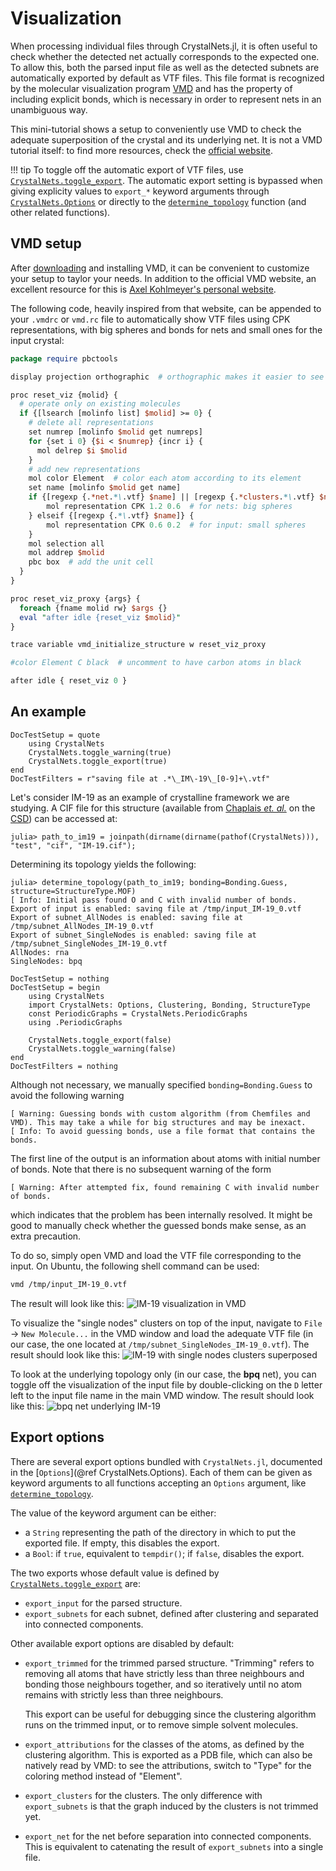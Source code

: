 # Visualization

When processing individual files through CrystalNets.jl, it is often useful to check
whether the detected net actually corresponds to the expected one. To allow this, both
the parsed input file as well as the detected subnets are automatically exported by default
as VTF files. This file format is recognized by the molecular visualization program
[VMD](https://www.ks.uiuc.edu/Research/vmd/) and has the property of including explicit
bonds, which is necessary in order to represent nets in an unambiguous way.

This mini-tutorial shows a setup to conveniently use VMD to check the adequate
superposition of the crystal and its underlying net. It is not a VMD tutorial itself: to
find more resources, check the [official website](https://www.ks.uiuc.edu/Research/vmd/).

!!! tip
    To toggle off the automatic export of VTF files, use [`CrystalNets.toggle_export`](@ref).
    The automatic export setting is bypassed when giving explicity values to `export_*`
    keyword arguments through [`CrystalNets.Options`](@ref) or directly to the
    [`determine_topology`](@ref) function (and other related functions).

## VMD setup

After [downloading](https://www.ks.uiuc.edu/Development/Download/download.cgi?PackageName=VMD)
and installing VMD, it can be convenient to customize your setup to taylor your needs.
In addition to the official VMD website, an excellent resource for this is
[Axel Kohlmeyer's personal website](https://sites.google.com/site/akohlmey/random-hacks/vmd-init-script).

The following code, heavily inspired from that website, can be appended to your `.vmdrc` or
`vmd.rc` file to automatically show VTF files using CPK representations, with big spheres
and bonds for nets and small ones for the input crystal:

```perl
package require pbctools

display projection orthographic  # orthographic makes it easier to see the symmetries

proc reset_viz {molid} {
  # operate only on existing molecules
  if {[lsearch [molinfo list] $molid] >= 0} {
    # delete all representations
    set numrep [molinfo $molid get numreps]
    for {set i 0} {$i < $numrep} {incr i} {
      mol delrep $i $molid
    }
    # add new representations
    mol color Element  # color each atom according to its element
    set name [molinfo $molid get name]
    if {[regexp {.*net.*\.vtf} $name] || [regexp {.*clusters.*\.vtf} $name]} {
        mol representation CPK 1.2 0.6  # for nets: big spheres
    } elseif {[regexp {.*\.vtf} $name]} {
        mol representation CPK 0.6 0.2  # for input: small spheres
    }
    mol selection all
    mol addrep $molid
    pbc box  # add the unit cell
  }
}

proc reset_viz_proxy {args} {
  foreach {fname molid rw} $args {}
  eval "after idle {reset_viz $molid}"
}

trace variable vmd_initialize_structure w reset_viz_proxy

#color Element C black  # uncomment to have carbon atoms in black

after idle { reset_viz 0 }
```

## An example

```@meta
DocTestSetup = quote
    using CrystalNets
    CrystalNets.toggle_warning(true)
    CrystalNets.toggle_export(true)
end
DocTestFilters = r"saving file at .*\_IM\-19\_[0-9]+\.vtf"
```

Let's consider IM-19 as an example of crystalline framework we are studying. A CIF file
for this structure (available from [Chaplais _et. al._](https://doi.org/10.1039/B822163D) on the [CSD](https://dx.doi.org/10.5517/ccry482)) can be accessed at:

```jldoctest viz
julia> path_to_im19 = joinpath(dirname(dirname(pathof(CrystalNets))), "test", "cif", "IM-19.cif");
```

Determining its topology yields the following:

```jldoctest viz
julia> determine_topology(path_to_im19; bonding=Bonding.Guess, structure=StructureType.MOF)
[ Info: Initial pass found O and C with invalid number of bonds.
Export of input is enabled: saving file at /tmp/input_IM-19_0.vtf
Export of subnet_AllNodes is enabled: saving file at /tmp/subnet_AllNodes_IM-19_0.vtf
Export of subnet_SingleNodes is enabled: saving file at /tmp/subnet_SingleNodes_IM-19_0.vtf
AllNodes: rna
SingleNodes: bpq
```

```@meta
DocTestSetup = nothing
DocTestSetup = begin
    using CrystalNets
    import CrystalNets: Options, Clustering, Bonding, StructureType
    const PeriodicGraphs = CrystalNets.PeriodicGraphs
    using .PeriodicGraphs

    CrystalNets.toggle_export(false)
    CrystalNets.toggle_warning(false)
end
DocTestFilters = nothing
```

Although not necessary, we manually specified `bonding=Bonding.Guess` to avoid the
following warning

```text
[ Warning: Guessing bonds with custom algorithm (from Chemfiles and VMD). This may take a while for big structures and may be inexact.
[ Info: To avoid guessing bonds, use a file format that contains the bonds.
```

The first line of the output is an information about atoms with initial number of bonds.
Note that there is no subsequent warning of the form

```text
[ Warning: After attempted fix, found remaining C with invalid number of bonds.
```

which indicates that the problem has been internally resolved. It might be good to
manually check whether the guessed bonds make sense, as an extra precaution.

To do so, simply open VMD and load the VTF file corresponding to the input. On Ubuntu,
the following shell command can be used:

```bash
vmd /tmp/input_IM-19_0.vtf
```

The result will look like this:
![IM-19 visualization in VMD](assets/input.jpg)

To visualize the "single nodes" clusters on top of the input, navigate to `File` ->
`New Molecule...` in the VMD window and load the adequate VTF file (in our case, the
one located at `/tmp/subnet_SingleNodes_IM-19_0.vtf`). The result should look like this:
![IM-19 with single nodes clusters superposed](assets/singlenodes.jpg)

To look at the underlying topology only (in our case, the **bpq** net), you can toggle
off the visualization of the input file by double-clicking on the `D` letter left to
the input file name in the main VMD window. The result should look like this:
![bpq net underlying IM-19](assets/singlenodesonly.jpg)

## Export options

There are several export options bundled with `CrystalNets.jl`, documented in the
[`Options`](@ref CrystalNets.Options). Each of them can be given as keyword arguments
to all functions accepting an `Options` argument, like [`determine_topology`](@ref).

The value of the keyword argument can be either:

- a `String` representing the path of the directory in which to put the exported file.
  If empty, this disables the export.
- a `Bool`: if `true`, equivalent to `tempdir()`; if `false`, disables the export.

The two exports whose default value is defined by [`CrystalNets.toggle_export`](@ref)
are:

- `export_input` for the parsed structure.
- `export_subnets` for each subnet, defined after clustering and separated into
  connected components.

Other available export options are disabled by default:

- `export_trimmed` for the trimmed parsed structure. "Trimming" refers to removing all
  atoms that have strictly less than three neighbours and bonding those neighbours
  together, and so iteratively until no atom remains with strictly less than three
  neighbours.

  This export can be useful for debugging since the clustering algorithm runs on the
  trimmed input, or to remove simple solvent molecules.
- `export_attributions` for the classes of the atoms, as defined by the clustering
  algorithm. This is exported as a PDB file, which can also be natively read by VMD:
  to see the attributions, switch to "Type" for the coloring method instead of "Element".
- `export_clusters` for the clusters. The only difference with `export_subnets` is that the
  graph induced by the clusters is not trimmed yet.
- `export_net` for the net before separation into connected components. This is equivalent
  to catenating the result of `export_subnets` into a single file.
